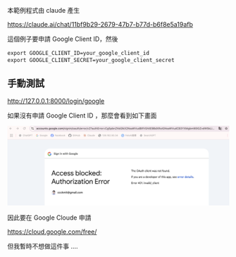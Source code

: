
本範例程式由 claude 產生

https://claude.ai/chat/11bf9b29-2679-47b7-b77d-b6f8e5a19afb


這個例子要申請 Google Client ID，然後

    export GOOGLE_CLIENT_ID=your_google_client_id
    export GOOGLE_CLIENT_SECRET=your_google_client_secret



## 手動測試

http://127.0.0.1:8000/login/google

如果沒有申請 Google Client ID ，那麼會看到如下畫面

![](./img/OAuthNoGoogle.png)

因此要在 Google Cloude 申請

https://cloud.google.com/free/

但我暫時不想做這件事 ....
